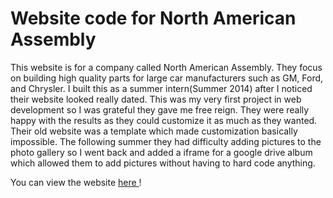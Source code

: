 # Website code for North American Assembly
This website is for a company called North American Assembly. They focus on building high quality parts for large car manufacturers such as GM, Ford, and Chrysler. I built this as a summer intern(Summer 2014) after I noticed their website looked really dated. This was my very first project in web development so I was grateful they gave me free reign. They were really happy with the results as they could customize it as much as they wanted. Their old website was a template which made customization basically impossible. The following summer they had difficulty adding pictures to the photo gallery so I went back and added a iframe for a google drive album which allowed them to add pictures without having to hard code anything. 

You can view the website [here ](http://www.naassembly.com)!
